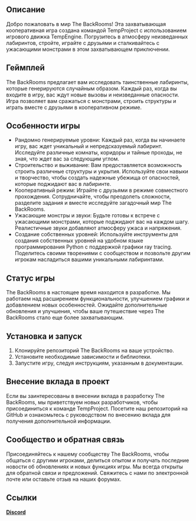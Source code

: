## Описание

Добро пожаловать в мир The BackRooms! Эта захватывающая кооперативная игра создана командой TempProject с использованием игрового движка TempEngine. Погрузитесь в атмосферу неизведанных лабиринтов, стройте, играйте с друзьями и сталкивайтесь с ужасающими монстрами в этом захватывающем приключении.

## Геймплей

The BackRooms предлагает вам исследовать таинственные лабиринты, которые генерируются случайным образом. Каждый раз, когда вы входите в игру, вас ждут новые вызовы и неизведанные опасности. Игра позволяет вам сражаться с монстрами, строить структуры и играть вместе с друзьями в кооперативном режиме.

## Особенности игры

- Рандомно генерируемые уровни: Каждый раз, когда вы начинаете игру, вас ждет уникальный и непредсказуемый лабиринт. Исследуйте различные комнаты, коридоры и тайные проходы, не зная, что ждет вас за следующим углом.
- Строительство и выживание: Вам предоставляется возможность строить различные структуры и укрытия. Используйте свои навыки и творчество, чтобы создать надежные убежища от опасностей, которые поджидают вас в лабиринте.
- Кооперативный режим: Играйте с друзьями в режиме совместного прохождения. Сотрудничайте, чтобы преодолеть сложности, разделите задания и вместе исследуйте загадочный мир The BackRooms.
- Ужасающие монстры и звуки: Будьте готовы к встрече с ужасающими монстрами, которые поджидают вас на каждом шагу. Реалистичные звуки добавляют атмосферу ужаса и напряжения.
- Создание собственных уровней: Используйте инструменты для создания собственных уровней на удобном языке программирования Python с поддержкой графики ray tracing. Поделитесь своими творениями с сообществом и позвольте другим игрокам насладиться вашими уникальными лабиринтами.

## Статус игры

The BackRooms в настоящее время находится в разработке. Мы работаем над расширением функциональности, улучшением графики и добавлением новых особенностей. Ожидайте дополнительные обновления и улучшения, чтобы ваше путешествие через The BackRooms стало еще более захватывающим.

## Установка и запуск

1. Клонируйте репозиторий The BackRooms на ваше устройство.
2. Установите необходимые зависимости и библиотеки.
3. Запустите игру, следуя инструкциям, указанным в документации.

## Внесение вклада в проект

Если вы заинтересованы в внесении вклада в разработку The BackRooms, мы приветствуем новых разработчиков, чтобы присоединиться к команде TempProject. Посетите наш репозиторий на GitHub и ознакомьтесь с руководством по внесению вклада для получения дополнительной информации.

## Сообщество и обратная связь

Присоединяйтесь к нашему сообществу The BackRooms, чтобы общаться с другими игроками, делиться опытом и получать последние новости об обновлениях и новых функциях игры. Мы всегда открыты для обратной связи и предложений. Свяжитесь с нами по электронной почте или оставьте отзыв на наших форумах.

## Ссылки 
[**Discord**](https://discord.gg/mXKdyJmfJv)